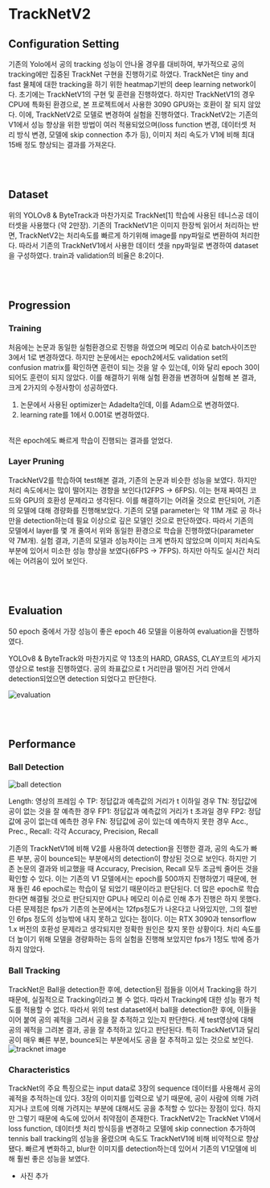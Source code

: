 # TrackNetV2

## Configuration Setting
기존의 Yolo에서 공의 tracking 성능이 안나올 경우를 대비하여, 부가적으로 공의 tracking에만 집중된 TrackNet 구현을 진행하기로 하였다. 
TrackNet은 tiny and fast 물체에 대한 tracking을 하기 위한 heatmap기반의 deep learning network이다. 
초기에는 TrackNetV1의 구현 및 훈련을 진행하였다. 하지만 TrackNetV1의 경우 CPU에 특화된 환경으로, 본 프로젝트에서 사용한 3090 GPU와는 호환이 잘 되지 않았다. 
이에, TrackNetV2로 모델로 변경하여 실험을 진행하였다. 
TrackNetV2는 기존의 V1에서 성능 향상을 위한 방법이 여러 적용되었으며(loss function 변경, 데이터셋 처리 방식 변경, 모델에 skip connection 추가 등), 이미지 처리 속도가 V1에 비해 최대 15배 정도 향상되는 결과를 가져온다.


<br>
<br>

## Dataset
위의 YOLOv8 & ByteTrack과 마찬가지로 TrackNet[1] 학습에 사용된 테니스공 데이터셋을 사용했다 (약 2만장).
기존의 TrackNetV1은 이미지 한장씩 읽어서 처리하는 반면, TrackNetV2는 처리속도를 빠르게 하기위해 image를 npy파일로 변환하여 처리한다. 
따라서 기존의 TrackNetV1에서 사용한 데이터 셋을 npy파일로 변경하여 dataset을 구성하였다. train과 validation의 비율은 8:2이다.


<br>
<br>

## Progression
### Training
처음에는 논문과 동일한 실험환경으로 진행을 하였으며 메모리 이슈로 batch사이즈만 3에서 1로 변경하였다. 
하지만 논문에서는 epoch2에서도 validation set의 confusion matrix를 확인하면 훈련이 되는 것을 알 수 있는데, 이와 달리 epoch 30이 되어도 훈련이 되지 않았다. 
이를 해결하기 위해 실험 환경을 변경하며 실험해 본 결과, 크게 2가지의 수정사항이 성공하였다. 
1) 논문에서 사용된 optimizer는 Adadelta인데, 이를 Adam으로 변경하였다. 
2) learning rate를 1에서 0.001로 변경하였다.
<br>
적은 epoch에도 빠르게 학습이 진행되는 결과를 얻었다.

### Layer Pruning
TrackNetV2를 학습하여 test해본 결과, 기존의 논문과 비슷한 성능을 보였다. 하지만 처리 속도에서는 많이 떨어지는 경향을 보인다(12FPS -> 6FPS). 
이는 현재 짜여진 코드와 GPU의 호환성 문제라고 생각된다. 이를 해결하기는 어려울 것으로 판단되어, 기존의 모델에 대해 경량화를 진행해보았다. 
기존의 모델 parameter는 약 11M 개로 공 하나만을 detection하는데 필요 이상으로 깊은 모델인 것으로 판단하였다. 
따라서 기존의 모델에서 layer를 몇 개 줄여서 위와 동일한 환경으로 학습을 진행하였다(parameter 약 7M개). 
실험 결과, 기존의 모델과 성능차이는 크게 변하지 않았으며 이미지 처리속도 부분에 있어서 미소한 성능 향상을 보였다(6FPS -> 7FPS). 
하지만 아직도 실시간 처리에는 어려움이 있어 보인다. 


<br>
<br>


## Evaluation
50 epoch 중에서 가장 성능이 좋은 epoch 46 모델을 이용하여 evaluation을 진행하였다.

YOLOv8 & ByteTrack와 마찬가지로 약 13초의 HARD, GRASS, CLAY코트의 세가지 영상으로 test을 진행하였다. 
공의 좌표값으로 t 거리만큼 떨어진 거리 안에서 detection되었으면 detection 되었다고 판단한다. 

![evaluation](https://github.com/uomoy/tennis-tracking/assets/59008690/21e97240-f1fb-462a-b935-40d24033f153)

<br>
<br>

## Performance
### Ball Detection

![ball detection](https://github.com/uomoy/tennis-tracking/assets/59008690/31ecf001-bc08-450e-9712-435d2340ffcf)
  
Length: 영상의 프레임 수
TP: 정답값과 예측값의 거리가 t 이하일 경우
TN: 정답값에 공이 없는 것을 잘 예측한 경우
FP1: 정답값과 예측값의 거리가 t 초과일 경우
FP2: 정답값에 공이 없는데 예측한 경우
FN: 정답값에 공이 있는데 예측하지 못한 경우
Acc., Prec., Recall: 각각 Accuracy, Precision, Recall

기존의 TrackNetV1에 비해 V2를 사용하여 detection을 진행한 결과, 공의 속도가 빠른 부분, 공이 bounce되는 부분에서의 detection이 향상된 것으로 보인다.
하지만 기존 논문의 결과와 비교했을 때 Accuracy, Precision, Recall 모두 조금씩 줄어든 것을 확인할 수 있다. 
이는 기존의 V1 모델에서는 epoch를 500까지 진행하였기 때문에, 현재 돌린 46 epoch로는 학습이 덜 되었기 때문이라고 판단된다. 
더 많은 epoch로 학습한다면 해결될 것으로 판단되지만 GPU나 메모리 이슈로 인해 추가 진행은 하지 못했다.
다른 문제점은 fps가 기존의 논문에서는 12fps정도가 나온다고 나와있지만, 그의 절반인 6fps 정도의 성능밖에 내지 못하고 있다는 점이다. 
이는 RTX 3090과 tensorflow 1.x 버전의 호환성 문제라고 생각되지만 정확한 원인은 찾지 못한 상황이다. 
처리 속도를 더 높이기 위해 모델을 경량화하는 등의 실험을 진행해 보았지만 fps가 1정도 밖에 증가하지 않았다. 

### Ball Tracking
TrackNet은 Ball을 detection한 후에, detection된 점들을 이어서 Tracking을 하기 때문에, 실질적으로 Tracking이라고 볼 수 없다.
따라서 Tracking에 대한 성능 평가 척도를 적용할 수 없다. 
따라서 위의 test dataset에서 ball을 detection한 후에, 이들을 이어 붙여 공의 궤적을 그려서 공을 잘 추적하고 있는지 판단한다.
세 test영상에 대해 공의 궤적을 그려본 결과, 공을 잘 추적하고 있다고 판단된다.
특히 TrackNetV1과 달리 공이 매우 빠른 부분, bounce되는 부분에서도 공을 잘 추적하고 있는 것으로 보인다. 
![tracknet image](https://github.com/uomoy/tennis-tracking/assets/59008690/f367de48-6a6e-4020-871c-9349391df6c6)

### Characteristics
TrackNet의 주요 특징으로는 input data로 3장의 sequence 데이터를 사용해서 공의 궤적을 추적하는데 있다. 
3장의 이미지를 입력으로 넣기 때문에, 공이 사람에 의해 가려지거나 코트에 의해 가려지는 부분에 대해서도 공을 추적할 수 있다는 장점이 있다.
하지만 그렇기 때문에 속도에 있어서 취약점이 존재한다. 
TrackNetV2는 TrackNet V1에서 loss function, 데이터셋 처리 방식등을 변경하고 모델에 skip connection 추가하여 tennis ball tracking의 성능을 올렸으며 속도도 TrackNetV1에 비해 비약적으로 향상됐다. 
빠르게 변화하고, blur한 이미지를 detection하는데 있어서 기존의 V1모델에 비해 훨씬 좋은 성능을 보였다.
- 사진 추가


<br>
<br>

